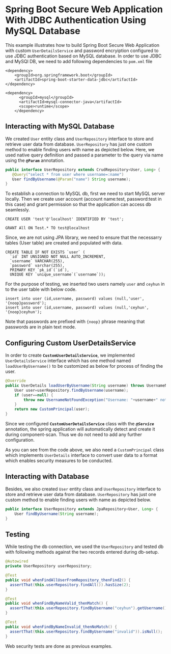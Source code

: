 # Spring Boot Secure Web Application With JDBC Authentication Using MySQL Database

This example illustrates how to build Spring Boot Secure Web Application with custom `UserDetailsService` and password encryiption configured to use JDBC authentication based on MySQL database. In order to use JDBC and MySQl DB, we need to add following dependencies to `pom.xml` file

```maven
<dependency>
    <groupId>org.springframework.boot</groupId>
    <artifactId>spring-boot-starter-data-jdbc</artifactId>
</dependency>

<dependency>
      <groupId>mysql</groupId>
      <artifactId>mysql-connector-java</artifactId>
      <scope>runtime</scope>
    </dependency>
```

## Interacting with MySQL Database

 We created `User` entity class and `UserRepository` interface to store and retrieve user data from database. `UserRepository` has just one custom method to enable finding users with name as depicted below. Here, we used native query definition and passed a parameter to the query via name using the **`@Param`** annotation.

 ```java
 public interface UserRepository extends CrudRepository<User, Long> {
    @Query("select * from user where username=:name")
    User findByUsername(@Param("name") String username);
}
 ```

To establish a connection to MySQL db, first we need to start MySQL server locally. Then we create user account (account name:test, password:test in this case) and grant permission so that the application can access db seamlessly.

```mysql
CREATE USER 'test'@'localhost' IDENTIFIED BY 'test';

GRANT All ON Test.* TO test@localhost
```

Since, we are not using JPA library, we need to ensure that the necessarry tables (User table) are  created and populated with data.

```mysql
CREATE TABLE IF NOT EXISTS `user` (
  `id` INT UNSIGNED NOT NULL AUTO_INCREMENT,
  `username` VARCHAR(255),
  `password` varchar(255),
  PRIMARY KEY `pk_id`(`id`),  
  UNIQUE KEY `unique_username`(`username`));
```

For the purpose of testing, we inserted two users namely `user` and `ceyhun` in to the user table with below code.

```mysql
insert into user (id,username, password) values (null,'user', '{noop}password');
insert into user (id,username, password) values (null,'ceyhun', '{noop}ceyhun');
```

Note that passwords are prefixed with `{noop}` phrase meaning that passwords are in plain text mode.

## Configuring Custom UserDetailsService

In order to create **`CustomUserDetailsService`**, we implemented `UserDetailsService` interface which has one method named `loadUserByUsername()` to be customized as below for process of finding the user.

```java
@Override
public UserDetails loadUserByUsername(String username) throws UsernameNotFoundException {
    User user=userRepository.findByUsername(username);
    if (user==null) {
        throw new UsernameNotFoundException("Username: "+username+" not found on repository ");
    }
    return new CustomPrincipal(user);
}
```

Since we configured **`CustomUserDetailsService`** class with the ***`@Service`*** annotation, the spring application will automatically detect and create it during component-scan. Thus we do not need to add any further configuration.

As you can see from the code above, we also need a `CustomPrincipal` class which implements `UserDetails` interface to convert user data to a format which enables security measures to be conducted.

## Interacting with Database

Besides, we also created `User` entity class and `UserRepository` interface to store and retrieve user data from database. `UserRepository` has just one custom method to enable finding users with name as depicted below.

```java
public interface UserRepository extends JpaRepository<User, Long> {
    User findByUsername(String username);
}

```

## Testing

While testing the db connection, we used the `UserRepository` and tested db with following methods against the two records entered during db-setup.

```java
@Autowired
private UserRepository userRepository;

@Test
public void whenFindAllUserFromRepository_thenFind2() {
  assertThat(this.userRepository.findAll()).hasSize(2);
}

@Test
public void whenFindByNameValid_thenMatch() {
  assertThat(this.userRepository.findByUsername("ceyhun").getUsername()).isEqualTo("ceyhun");
}

@Test
public void whenFindByNameInvalid_thenNoMatch() {
  assertThat(this.userRepository.findByUsername("invalid")).isNull();
}
```

Web security tests are done as previous examples.
